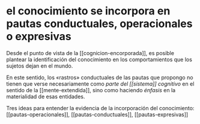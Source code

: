 # el conocimiento se incorpora en pautas conductuales, operacionales o expresivas
Desde el punto de vista de la [[cognicion-encorporada]], es posible plantear la identificación del conocimiento en los comportamientos que los sujetos dejan en el mundo. 

En este sentido, los «rastros» conductuales de las pautas que propongo no tienen que verse necesariamente como *parte del [[sistema]] cognitivo* en el sentido de la [[mente-extendida]], sino como haciendo *énfasis* en la materialidad de esas entidades.

Tres ideas para entender la evidencia de la incorporación del conocimiento:  [[pautas-operacionales]],  [[pautas-conductuales]], [[pautas-expresivas]]
